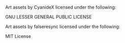 Art assets by CyanideX licensed under the following:

GNU LESSER GENERAL PUBLIC LICENSE

Art assets by falseresync licensed under the following:

MIT License
